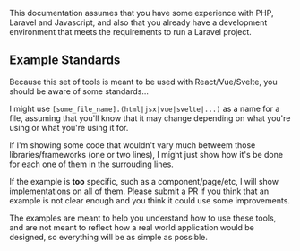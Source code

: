 
This documentation assumes that you have some experience with PHP, Laravel and Javascript, and also that you already have a development environment that meets the requirements to run a Laravel project.

## Example Standards <!-- {docsify-ignore} -->

Because this set of tools is meant to be used with React/Vue/Svelte, you should be aware of some standards...

I might use `[some_file_name].(html|jsx|vue|svelte|...)` as a name for a file, assuming that you'll know that it may change depending on what you're using or what you're using it for.

If I'm showing some code that wouldn't vary much betweem those libraries/frameworks (one or two lines), I might just show how it's be done for each one of them in the surrouding lines.

If the example is **too** specific, such as a component/page/etc, I will show implementations on all of them. Please submit a PR if you think that an example is not clear enough and you think it could use some improvements.

The examples are meant to help you understand how to use these tools, and are not meant to reflect how a real world application would be designed, so everything will be as simple as possible.
